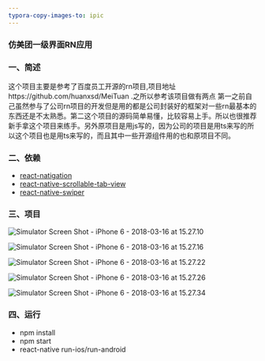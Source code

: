 ```yaml
---
typora-copy-images-to: ipic
---
```


### 仿美团一级界面RN应用

### 一、简述

这个项目主要是参考了百度员工开源的rn项目,项目地址https://github.com/huanxsd/MeiTuan .之所以参考该项目做有两点 第一之前自己虽然参与了公司rn项目的开发但是用的都是公司封装好的框架对一些rn最基本的东西还是不太熟悉。第二这个项目的源码简单易懂，比较容易上手。所以也很推荐新手拿这个项目来练手。另外原项目是用js写的，因为公司的项目是用ts来写的所以这个项目也是用ts来写的，而且其中一些开源组件用的也和原项目不同。

### 二、依赖

- [react-natigation](https://github.com/react-navigation/react-navigation)  
- [react-native-scrollable-tab-view](https://github.com/skv-headless/react-native-scrollable-tab-view)
- [react-native-swiper](https://github.com/leecade/react-native-swiper)

### 三、项目

![Simulator Screen Shot - iPhone 6 - 2018-03-16 at 15.27.10](https://ws3.sinaimg.cn/large/006tKfTcgy1fpeprcgu9wj30ku112n11.jpg)





![Simulator Screen Shot - iPhone 6 - 2018-03-16 at 15.27.16](https://ws3.sinaimg.cn/large/006tKfTcgy1fpepralbmbj30ku1120wx.jpg)



![Simulator Screen Shot - iPhone 6 - 2018-03-16 at 15.27.22](https://ws4.sinaimg.cn/large/006tKfTcgy1fpeprbl931j30ku112ady.jpg)







![Simulator Screen Shot - iPhone 6 - 2018-03-16 at 15.27.26](https://ws4.sinaimg.cn/large/006tKfTcgy1fpepr9q4ukj30ku112dhu.jpg)



![Simulator Screen Shot - iPhone 6 - 2018-03-16 at 15.27.34](https://ws4.sinaimg.cn/large/006tKfTcgy1fpeprczizvj30ku11278a.jpg)



### 四、运行

- npm install
- npm start
- react-native run-ios/run-android

